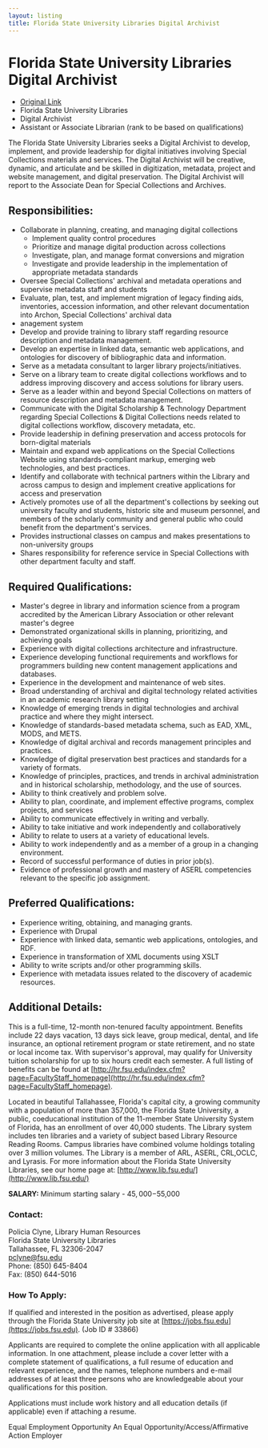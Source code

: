 ```yaml
---
layout: listing
title: Florida State University Libraries Digital Archivist
---
```


# Florida State University Libraries Digital Archivist

*  [Original Link](http://www.lib.fsu.edu/files/pdfs/employment/Digital_Archivist.pdf)
*  Florida State University Libraries
*  Digital Archivist
*  Assistant or Associate Librarian (rank to be based on qualifications)

The Florida State University Libraries seeks a Digital Archivist to develop, implement, and provide leadership for digital initiatives involving Special Collections materials and services. The Digital Archivist will be creative, dynamic, and articulate and be skilled in digitization, metadata, project and website management, and digital preservation. The Digital Archivist will report to the Associate Dean for Special Collections and Archives.


## Responsibilities:
*  Collaborate in planning, creating, and managing digital collections
    *  Implement quality control procedures
    *  Prioritize and manage digital production across collections
    *  Investigate, plan, and manage format conversions and migration
    *  Investigate and provide leadership in the implementation of appropriate metadata standards
*  Oversee Special Collections' archival and metadata operations and supervise metadata staff and students
*  Evaluate, plan, test, and implement migration of legacy finding aids, inventories, accession information, and other relevant documentation into Archon, Special Collections' archival data
*  anagement system
*  Develop and provide training to library staff regarding resource description and metadata management.
*  Develop an expertise in linked data, semantic web applications, and ontologies for discovery of bibliographic data and information.
*  Serve as a metadata consultant to larger library projects/initiatives.
*  Serve on a library team to create digital collections workflows and to address improving discovery and access solutions for library users.
*  Serve as a leader within and beyond Special Collections on matters of resource description and metadata management.
*  Communicate with the Digital Scholarship & Technology Department regarding Special Collections & Digital Collections needs related to digital collections workflow, discovery metadata, etc.
*  Provide leadership in defining preservation and access protocols for born-digital materials
*  Maintain and expand web applications on the Special Collections Website using standards-compliant markup, emerging web technologies, and best practices.
*  Identify and collaborate with technical partners within the Library and across campus to design and implement creative applications for access and preservation
*  Actively promotes use of all the department's collections by seeking out university faculty and students, historic site and museum personnel, and members of the scholarly community and general public who could benefit from the department's services.
*  Provides instructional classes on campus and makes presentations to non-university groups
*  Shares responsibility for reference service in Special Collections with other department faculty and staff.


## Required Qualifications:
*  Master's degree in library and information science from a program accredited by the American Library Association or other relevant master's degree
*  Demonstrated organizational skills in planning, prioritizing, and achieving goals
*  Experience with digital collections architecture and infrastructure.
*  Experience developing functional requirements and workflows for programmers building new content management applications and databases.
*  Experience in the development and maintenance of web sites.
*  Broad understanding of archival and digital technology related activities in an academic research library setting
*  Knowledge of emerging trends in digital technologies and archival practice and where they might intersect.
*  Knowledge of standards-based metadata schema, such as EAD, XML, MODS, and METS.
*  Knowledge of digital archival and records management principles and practices.
*  Knowledge of digital preservation best practices and standards for a variety of formats.
*  Knowledge of principles, practices, and trends in archival administration and in historical scholarship, methodology, and the use of sources.
*  Ability to think creatively and problem solve.
*  Ability to plan, coordinate, and implement effective programs, complex projects, and services
*  Ability to communicate effectively in writing and verbally.
*  Ability to take initiative and work independently and collaboratively
*  Ability to relate to users at a variety of educational levels.
*  Ability to work independently and as a member of a group in a changing environment.
*  Record of successful performance of duties in prior job(s).
*  Evidence of professional growth and mastery of ASERL competencies relevant to the specific job assignment.


## Preferred Qualifications:
*  Experience writing, obtaining, and managing grants.
*  Experience with Drupal
*  Experience with linked data, semantic web applications, ontologies, and RDF.
*  Experience in transformation of XML documents using XSLT
*  Ability to write scripts and/or other programming skills.
*  Experience with metadata issues related to the discovery of academic resources.


## Additional Details:
This is a full-time, 12-month non-tenured faculty appointment. Benefits include 22 days vacation, 13 days sick leave, group medical, dental, and life insurance, an optional retirement program or state retirement, and no state or local income tax. With supervisor's approval, may qualify for University tuition scholarship for up to six hours credit each semester. A full listing of benefits can be found at [http://hr.fsu.edu/index.cfm?page=FacultyStaff_homepage](http://hr.fsu.edu/index.cfm?page=FacultyStaff_homepage).

Located in beautiful Tallahassee, Florida's capital city, a growing community with a population of more than 357,000, the Florida State University, a public, coeducational institution of the 11-member State University System of Florida, has an enrollment of over 40,000 students. The Library system includes ten libraries and a variety of subject based Library Resource Reading Rooms. Campus libraries have combined volume holdings totaling over 3 million volumes. The Library is a member of ARL, ASERL, CRL,OCLC, and Lyrasis. For more information about the Florida State University Libraries, see our home page at: [http://www.lib.fsu.edu/](http://www.lib.fsu.edu/)


**SALARY:** Minimum starting salary - $45,000-$55,000


### Contact:
Policia Clyne, Library Human Resources  
Florida State University Libraries  
Tallahassee, FL 32306-2047  
pclyne@fsu.edu  
Phone: (850) 645-8404  
Fax: (850) 644-5016  


### How To Apply:
If qualified and interested in the position as advertised, please apply through the Florida State University job site at [https://jobs.fsu.edu](https://jobs.fsu.edu). (Job ID # 33866)

Applicants are required to complete the online application with all applicable information. In one attachment, please include a cover letter with a complete statement of qualifications, a full resume of education and relevant experience, and the names, telephone numbers and e-mail addresses of at least three persons who are knowledgeable about your qualifications for this position.

Applications must include work history and all education details (if applicable) even if attaching a resume.


Equal Employment Opportunity
An Equal Opportunity/Access/Affirmative Action Employer